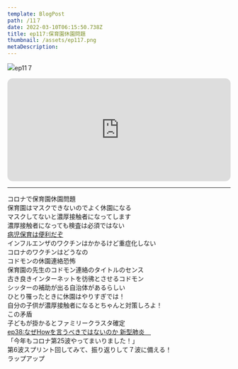 ```yaml
---
template: BlogPost
path: /11７
date: 2022-03-10T06:15:50.738Z
title: ep117:保育園休園問題
thumbnail: /assets/ep117.png
metaDescription:
---
```

![ep11７](/assets/ep117.png)

<iframe style="border-radius:12px" src="https://open.spotify.com/embed/episode/4n7vnzXUiQE7BjeiyioUzK?utm_source=generator" width="100%" height="232" frameBorder="0" allowfullscreen="" allow="autoplay; clipboard-write; encrypted-media; fullscreen; picture-in-picture"></iframe>

***


コロナで保育園休園問題  
保育園はマスクできないのでよく休園になる  
マスクしてないと濃厚接触者になってします  
濃厚接触者になっても検査は必須ではない  
[病児保育は便利だぞ](https://ja.wikipedia.org/wiki/%E7%97%85%E5%85%90%E4%BF%9D%E8%82%B2)  
インフルエンザのワクチンはかかるけど重症化しない  
コロナのワクチンはどうなの  
コドモンの休園連絡恐怖  
保育園の先生のコドモン連絡のタイトルのセンス  
古き良きインターネットを彷彿とさせるコドモン  
シッターの補助が出る自治体があるらしい  
ひとり罹ったときに休園はやりすぎでは！  
自分の子供が濃厚接触者になるとちゃんと対策しろよ！  
この矛盾  
子どもが掛かるとファミリークラスタ確定  
[ep38:なぜHowを言うべきではないのか 新型肺炎　](https://jamming.fm/38)  
「今年もコロナ第25波やってまいりました！」  
第6波スプリント回してみて、振り返りして７波に備える！  
ラップアップ  
